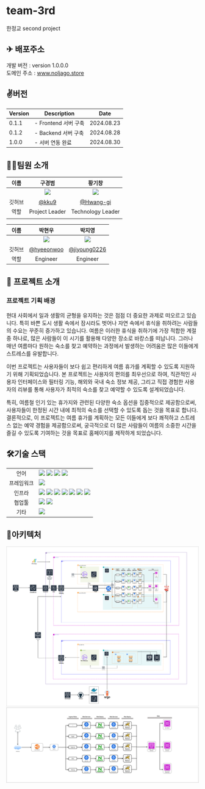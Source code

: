 # team-3rd
한정교 second project 
## ✈ 배포주소

개발 버전 : version 1.0.0.0 </br>
도메인 주소 : www.noljago.store </br>

## ✌️버전
| Version | Description | Date |
| --- | --- | --- |
| 0.1.1 | - Frontend 서버 구축 | 2024.08.23 |
| 0.1.2 | - Backend 서버 구축 | 2024.08.28 |
| 1.0.0 | - 서버 연동 완료 | 2024.08.30 |



## 🧑‍💻팀원 소개

| 이름 | 구경범 | 황기창 |
| :------------: | :------------: | :------------: |
|  | <img src="https://avatars.githubusercontent.com/u/174182609?v=4" width="150" /> | <img src="https://avatars.githubusercontent.com/u/154039941?v=4" width="150" /> |
| 깃허브 | [@kku9](https://github.com/kku9) | [@Hwang-gi](https://github.com/Hawng-gi) |
| 역할 | Project Leader | Technology Leader|
|  |  |  |  |

| 이름 | 박현우 | 박지영 |
| :------------: | :------------: | :------------: |
|  | <img src="https://avatars.githubusercontent.com/u/96418737?v=4" width="150" />| <img src="https://avatars.githubusercontent.com/u/174774514?v=4" width="150" /> |
| 깃허브 | [@hyeeonwoo](https://github.com/hyeeonwoo) | [@jiyoung0226](https://github.com/jiyoung0226) |
| 역할 | Engineer | Engineer |



## 📌 프로젝트 소개


### 프로젝트 기획 배경

현대 사회에서 일과 생활의 균형을 유지하는 것은 점점 더 중요한 과제로 떠오르고 있습니다. 특히 바쁜 도시 생활 속에서 잠시라도 벗어나 자연 속에서 휴식을 취하려는 사람들의 수요는 꾸준히 증가하고 있습니다. 여름은 이러한 휴식을 취하기에 가장 적합한 계절 중 하나로, 많은 사람들이 이 시기를 활용해 다양한 장소로 바캉스를 떠납니다. 그러나 매년 여름마다 원하는 숙소를 찾고 예약하는 과정에서 발생하는 어려움은 많은 이들에게 스트레스를 유발합니다.

이번 프로젝트는 사용자들이 보다 쉽고 편리하게 여름 휴가를 계획할 수 있도록 지원하기 위해 기획되었습니다. 본 프로젝트는 사용자의 편의를 최우선으로 하여, 직관적인 사용자 인터페이스와 필터링 기능, 해외와 국내 숙소 정보 제공, 그리고 직접 경험한 사용자의 리뷰를 통해 사용자가 최적의 숙소를 찾고 예약할 수 있도록 설계되었습니다.

특히, 여름철 인기 있는 휴가지와 관련된 다양한 숙소 옵션을 집중적으로 제공함으로써, 사용자들이 한정된 시간 내에 최적의 숙소를 선택할 수 있도록 돕는 것을 목표로 합니다.
결론적으로, 이 프로젝트는 여름 휴가를 계획하는 모든 이들에게 보다 쾌적하고 스트레스 없는 예약 경험을 제공함으로써, 궁극적으로 더 많은 사람들이 여름의 소중한 시간을 즐길 수 있도록 기여하는 것을 목표로 홈페이지를 제작하게 되었습니다.

## 🛠기술 스택

<table>
<tr>
 <td align="center">언어</td>
 <td>
  <img src="https://img.shields.io/badge/JavaScript-F7DF1E?style=for-the-badge&logo=JavaScript&logoColor=ffffff"/>
  <img src="https://img.shields.io/badge/Java-orange?style=for-the-badge&logo=Java&logoColor=white"/>
  <img src="https://img.shields.io/badge/html5-E34F26?style=for-the-badge&logo=html5&logoColor=white"> 	 
  <img src="https://img.shields.io/badge/css-1572B6?style=for-the-badge&logo=css3&logoColor=white"/>
 </td>
</tr>
	
<tr>
 <td align="center">프레임워크</td>
 <td>
  <img src="https://img.shields.io/badge/Spring-6DB33F?style=for-the-badge&logo=Spring&logoColor=ffffff"/> 
</tr>

<tr>
 <td align="center">인프라</td>
 <td>
  <img src="https://img.shields.io/badge/MariaDB-003545?style=for-the-badge&logo=mariadb&logoColor=white"/>
  <img src="https://img.shields.io/badge/tomcat-F8DC75?style=for-the-badge&logo=apachetomcat&logoColor=black">
	<img src="https://img.shields.io/badge/nginx-009639?style=for-the-badge&logo=nginx&logoColor=white">
  <img src="https://img.shields.io/badge/docker-2496ED?style=for-the-badge&logo=docker&logoColor=ffffff"/>
  <img src="https://img.shields.io/badge/linux-FCC624?style=for-the-badge&logo=linux&logoColor=black">
  <img src="https://img.shields.io/badge/oracle-F80000?style=for-the-badge&logo=oracle&logoColor=white">
  <img src="https://img.shields.io/badge/AWS-%23FF9900.svg?style=for-the-badge&logo=amazon-aws&logoColor=white"/>
  
  
<tr>
 <td align="center">협업툴</td>
 <td>
    <img src="https://img.shields.io/badge/Git-F05032?style=for-the-badge&logo=Git&logoColor=white"/>
    <img src="https://img.shields.io/badge/GitHub-181717?style=for-the-badge&logo=GitHub&logoColor=white"/>

   
 </td>
</tr>
<tr>
 <td align="center">기타</td>
 <td>
    <img src="https://img.shields.io/badge/Notion-000000?style=for-the-badge&logo=Notion&logoColor=white"/> 
</tr>
</table>

## 🧱아키텍처

![architecture1.PNG](img/architecture1.png)
![architecture2.PNG](img/architecture2.png)

